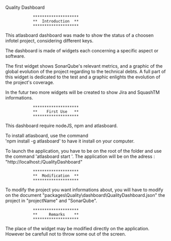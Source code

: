 Quality Dashboard

				********************
				**  Introduction  **
				********************

This atlasboard dashboard was made to show the status of a choosen infotel project, considering different keys.

The dashboard is made of widgets each concerning a specific aspect or software.

The first widget shows SonarQube's relevant metrics, and a graphic of the global evolution of the project regarding to the technical debts. A full part of this widget is dedicated to the test and a graphic enlights the evolution of the project's coverage. 

In the futur two more widgets will be created to show Jira and SquashTM informations. 

				********************
				**    First Use   **
				********************

This dashboard require nodeJS, npm and atlasboard.

To install atlasboard, use the command 	
	'npm install -g atlasboard' 
to have it install on your computer.

To launch the application, you have to be on the root of the folder and use the command 
	'atlasboard start <portNumber>'. 
The application will be on the adress : 
	"http://localhost:<portNumber>/QualityDashboard"


				********************
				**  Modification  **
				********************

To modify the project you want informations about, you will have to modify on the document "packages\Quality\dashboard\QualityDashboard.json" the project in "projectName" and "SonarQube". 


				********************
				**     Remarks    **
				********************

The place of the widget may be modified directly on the application. However be carefull not to throw some out of the screen.
